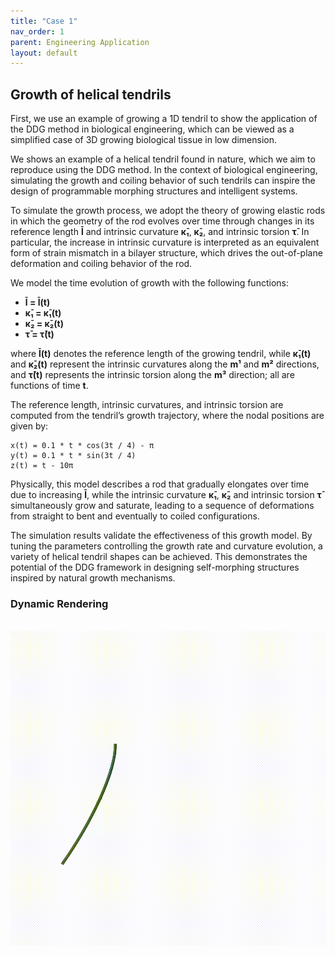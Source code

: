 ```yaml
---
title: "Case 1"
nav_order: 1
parent: Engineering Application
layout: default
---
```


## Growth of helical tendrils

First, we use an example of growing a 1D tendril to show the application of the DDG method in biological engineering, which can be viewed as a simplified case of 3D growing biological tissue in low dimension.

We shows an example of a helical tendril found in nature, which we aim to reproduce using the DDG method. In the context of biological engineering, simulating the growth and coiling behavior of such tendrils can inspire the design of programmable morphing structures and intelligent systems.

To simulate the growth process, we adopt the theory of growing elastic rods in which the geometry of the rod evolves over time through changes in its reference length **l̄** and intrinsic curvature **κ̄₁**, **κ̄₂**, and intrinsic torsion **τ̄**. In particular, the increase in intrinsic curvature is interpreted as an equivalent form of strain mismatch in a bilayer structure, which drives the out-of-plane deformation and coiling behavior of the rod.

We model the time evolution of growth with the following functions:

- **l̄ = l̄(t)**
- **κ̄₁ = κ̄₁(t)**
- **κ̄₂ = κ̄₂(t)**
- **τ̄ = τ̄(t)**

where **l̄(t)** denotes the reference length of the growing tendril, while **κ̄₁(t)** and **κ̄₂(t)** represent the intrinsic curvatures along the **m¹** and **m²** directions, and **τ̄(t)** represents the intrinsic torsion along the **m³** direction; all are functions of time **t**.

The reference length, intrinsic curvatures, and intrinsic torsion are computed from the tendril’s growth trajectory, where the nodal positions are given by:

```
x(t) = 0.1 * t * cos(3t / 4) - π  
y(t) = 0.1 * t * sin(3t / 4)  
z(t) = t - 10π
```

Physically, this model describes a rod that gradually elongates over time due to increasing **l̄**, while the intrinsic curvature **κ̄₁**, **κ̄₂** and intrinsic torsion **τ̄** simultaneously grow and saturate, leading to a sequence of deformations from straight to bent and eventually to coiled configurations.

The simulation results validate the effectiveness of this growth model. By tuning the parameters controlling the growth rate and curvature evolution, a variety of helical tendril shapes can be achieved. This demonstrates the potential of the DDG framework in designing self-morphing structures inspired by natural growth mechanisms.

### Dynamic Rendering
<br/><img src='../assets/videos/application_1.gif' width="600">
